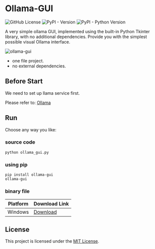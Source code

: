 # Ollama-GUI

![GitHub License](https://img.shields.io/github/license/chyok/ollama-gui)
![PyPI - Version](https://img.shields.io/pypi/v/ollama-gui)
![PyPI - Python Version](https://img.shields.io/pypi/pyversions/ollama-gui)

A very simple ollama GUI, implemented using the built-in Python Tkinter library, with no additional dependencies.
Provide you with the simplest possible visual Ollama interface.

![ollama-gui](https://github.com/chyok/ollama-gui/assets/32629225/672ba3c1-f7eb-4ee2-bcff-e06a0a3f349f)

+ one file project.
+ no external dependencies.

## Before Start
We need to set up llama service first.

Please refer to: [Ollama](https://ollama.com/)


## Run

Choose any way you like:

### source code
`python ollama_gui.py`

### using pip

```
pip install ollama-gui
ollama-gui
```

### binary file

| Platform | Download Link                                                                                          | 
|----------|--------------------------------------------------------------------------------------------------------|
| Windows  | [Download](https://github.com/chyok/ollama-gui/releases/download/v1.0.0/ollama_gui-v1.0.0-windows.exe) |

## License

This project is licensed under the [MIT License](LICENSE).

